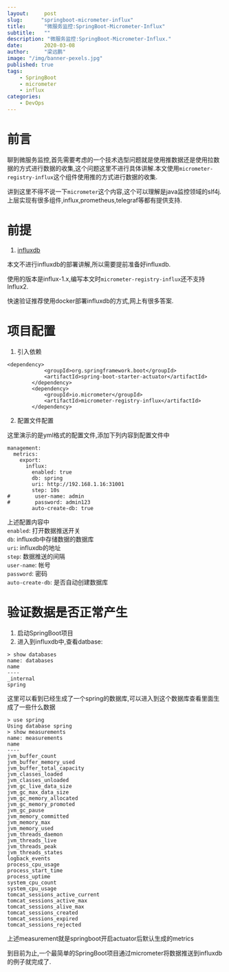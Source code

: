 ```yaml
---
layout:     post 
slug:      "springboot-micrometer-influx"
title:      "微服务监控:SpringBoot-Micrometer-Influx"
subtitle:   ""
description: "微服务监控:SpringBoot-Micrometer-Influx."  
date:       2020-03-08
author:     "梁远鹏"
image: "/img/banner-pexels.jpg"
published: true
tags: 
    - SpringBoot
    - micrometer
    - influx
categories: 
    - DevOps
---
```



# 前言  
聊到微服务监控,首先需要考虑的一个技术选型问题就是使用推数据还是使用拉数据的方式进行数据的收集,这个问题这里不进行具体讲解.本文使用``micrometer-registry-influx``这个组件使用推的方式进行数据的收集.  

讲到这里不得不说一下``micrometer``这个内容,这个可以理解是java监控领域的slf4j.上层实现有很多组件,influx,prometheus,telegraf等都有提供支持.  

# 前提

1. [influxdb](https://www.influxdata.com/)  

本文不进行influxdb的部署讲解,所以需要提前准备好influxdb.  

使用的版本是influx-1.x,编写本文时``micrometer-registry-influx``还不支持Influx2.

快速验证推荐使用docker部署influxdb的方式,网上有很多答案.


# 项目配置  

1. 引入依赖
```
<dependency>
            <groupId>org.springframework.boot</groupId>
            <artifactId>spring-boot-starter-actuator</artifactId>
        </dependency>
        <dependency>
            <groupId>io.micrometer</groupId>
            <artifactId>micrometer-registry-influx</artifactId>
        </dependency>
```  

2. 配置文件配置  

这里演示的是yml格式的配置文件,添加下列内容到配置文件中

```
management:
  metrics:
    export:
      influx:
        enabled: true
        db: spring
        uri: http://192.168.1.16:31001
        step: 10s
#        user-name: admin
#        password: admin123
        auto-create-db: true
```  

上述配置内容中  
``enabled``: 打开数据推送开关  
``db``: influxdb中存储数据的数据库  
``uri``: influxdb的地址  
``step``: 数据推送的间隔  
``user-name``: 帐号  
``password``: 密码  
``auto-create-db``: 是否自动创建数据库  

# 验证数据是否正常产生  

1. 启动SpringBoot项目  
2. 进入到influxdb中,查看datbase:  

```
> show databases
name: databases
name
----
_internal
spring
```  

这里可以看到已经生成了一个spring的数据库,可以进入到这个数据库查看里面生成了一些什么数据  

```
> use spring
Using database spring
> show measurements
name: measurements
name
----
jvm_buffer_count
jvm_buffer_memory_used
jvm_buffer_total_capacity
jvm_classes_loaded
jvm_classes_unloaded
jvm_gc_live_data_size
jvm_gc_max_data_size
jvm_gc_memory_allocated
jvm_gc_memory_promoted
jvm_gc_pause
jvm_memory_committed
jvm_memory_max
jvm_memory_used
jvm_threads_daemon
jvm_threads_live
jvm_threads_peak
jvm_threads_states
logback_events
process_cpu_usage
process_start_time
process_uptime
system_cpu_count
system_cpu_usage
tomcat_sessions_active_current
tomcat_sessions_active_max
tomcat_sessions_alive_max
tomcat_sessions_created
tomcat_sessions_expired
tomcat_sessions_rejected
```  

上述measurement就是springboot开启actuator后默认生成的metrics  

到目前为止,一个最简单的SpringBoot项目通过micrometer将数据推送到influxdb的例子就完成了.

